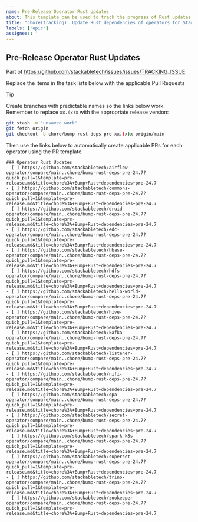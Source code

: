 ```yaml
---
name: Pre-Release Operator Rust Updates
about: This template can be used to track the progress of Rust updates across our operators leading up to the Stackable release
title: "chore(tracking): Update Rust dependencies of operators for Stackable release XX.(X)X"
labels: ['epic']
assignees: ''
---
```


<!--
    DO NOT REMOVE THIS COMMENT. It is intended for people who might copy/paste from the previous release issue.
    This was created by an issue template: https://github.com/stackabletech/issues/issues/new/choose.
-->

## Pre-Release Operator Rust Updates

<!--
    Replace 'TRACKING_ISSUE' with the applicable release tracking issue number.
-->

Part of <https://github.com/stackabletech/issues/issues/TRACKING_ISSUE>

Replace the items in the task lists below with the applicable Pull Requests

> [!TIP]
> Create branches with predictable names so the links below work. Remember
> to replace `xx.(x)x` with the appropriate release version:
>
> ```sh
> git stash -m "unsaved work"
> git fetch origin
> git checkout -b chore/bump-rust-deps-pre-xx.(x)x origin/main
> ```
>
> Then use the links below to automatically create applicable PRs for each operator
> using the PR template.

<!--
    The following list was generated by:

    cd operator-templating
    # go to the stackable-templating repository, then run:
    yq '.repositories[].name' config/repositories.yaml \
    | sort \
    | xargs -I {} echo "- [ ] https://github.com/stackabletech/{}/compare/main..chore/bump-rust-deps-pre-$(date +%y.%-m)?quick_pull=1&template=pre-release.md&title=chore%3A+Bump+Rust+dependencies+pre-$(date +%y.%-m)"
-->

```[tasklist]
### Operator Rust Updates
- [ ] https://github.com/stackabletech/airflow-operator/compare/main..chore/bump-rust-deps-pre-24.7?quick_pull=1&template=pre-release.md&title=chore%3A+Bump+Rust+dependencies+pre-24.7
- [ ] https://github.com/stackabletech/commons-operator/compare/main..chore/bump-rust-deps-pre-24.7?quick_pull=1&template=pre-release.md&title=chore%3A+Bump+Rust+dependencies+pre-24.7
- [ ] https://github.com/stackabletech/druid-operator/compare/main..chore/bump-rust-deps-pre-24.7?quick_pull=1&template=pre-release.md&title=chore%3A+Bump+Rust+dependencies+pre-24.7
- [ ] https://github.com/stackabletech/edc-operator/compare/main..chore/bump-rust-deps-pre-24.7?quick_pull=1&template=pre-release.md&title=chore%3A+Bump+Rust+dependencies+pre-24.7
- [ ] https://github.com/stackabletech/hbase-operator/compare/main..chore/bump-rust-deps-pre-24.7?quick_pull=1&template=pre-release.md&title=chore%3A+Bump+Rust+dependencies+pre-24.7
- [ ] https://github.com/stackabletech/hdfs-operator/compare/main..chore/bump-rust-deps-pre-24.7?quick_pull=1&template=pre-release.md&title=chore%3A+Bump+Rust+dependencies+pre-24.7
- [ ] https://github.com/stackabletech/hello-world-operator/compare/main..chore/bump-rust-deps-pre-24.7?quick_pull=1&template=pre-release.md&title=chore%3A+Bump+Rust+dependencies+pre-24.7
- [ ] https://github.com/stackabletech/hive-operator/compare/main..chore/bump-rust-deps-pre-24.7?quick_pull=1&template=pre-release.md&title=chore%3A+Bump+Rust+dependencies+pre-24.7
- [ ] https://github.com/stackabletech/kafka-operator/compare/main..chore/bump-rust-deps-pre-24.7?quick_pull=1&template=pre-release.md&title=chore%3A+Bump+Rust+dependencies+pre-24.7
- [ ] https://github.com/stackabletech/listener-operator/compare/main..chore/bump-rust-deps-pre-24.7?quick_pull=1&template=pre-release.md&title=chore%3A+Bump+Rust+dependencies+pre-24.7
- [ ] https://github.com/stackabletech/nifi-operator/compare/main..chore/bump-rust-deps-pre-24.7?quick_pull=1&template=pre-release.md&title=chore%3A+Bump+Rust+dependencies+pre-24.7
- [ ] https://github.com/stackabletech/opa-operator/compare/main..chore/bump-rust-deps-pre-24.7?quick_pull=1&template=pre-release.md&title=chore%3A+Bump+Rust+dependencies+pre-24.7
- [ ] https://github.com/stackabletech/secret-operator/compare/main..chore/bump-rust-deps-pre-24.7?quick_pull=1&template=pre-release.md&title=chore%3A+Bump+Rust+dependencies+pre-24.7
- [ ] https://github.com/stackabletech/spark-k8s-operator/compare/main..chore/bump-rust-deps-pre-24.7?quick_pull=1&template=pre-release.md&title=chore%3A+Bump+Rust+dependencies+pre-24.7
- [ ] https://github.com/stackabletech/superset-operator/compare/main..chore/bump-rust-deps-pre-24.7?quick_pull=1&template=pre-release.md&title=chore%3A+Bump+Rust+dependencies+pre-24.7
- [ ] https://github.com/stackabletech/trino-operator/compare/main..chore/bump-rust-deps-pre-24.7?quick_pull=1&template=pre-release.md&title=chore%3A+Bump+Rust+dependencies+pre-24.7
- [ ] https://github.com/stackabletech/zookeeper-operator/compare/main..chore/bump-rust-deps-pre-24.7?quick_pull=1&template=pre-release.md&title=chore%3A+Bump+Rust+dependencies+pre-24.7
```
